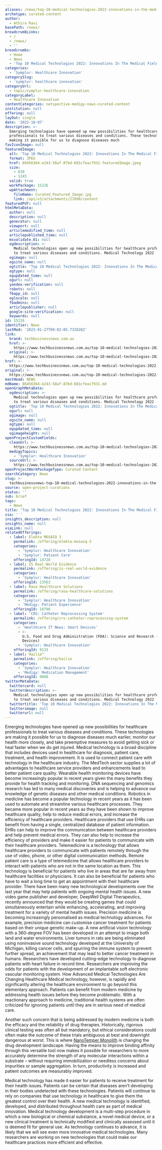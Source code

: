 ```yaml
---
aliases: /news/top-10-medical-technologies-2022-innovations-in-the-medical-field
archetype: curated-content
author:
  - Athira Ravi
basePath: /news/
breadcrumbLinks:
  - /
  - /news/
  - ''
breadcrumbs:
  - Home
  - News
  - 'Top 10 Medical Technologies 2022: Innovations In The Medical Field'
categories:
  - 'Symplur: Healthcare Innovation'
categorySlug:
  - 'symplur: healthcare innovation'
categoryUrl:
  - topic/symplur-healthcare-innovation
categoryLabel:
  - Healthcare Innovation
contentCategories: netspective-medigy-news-curated-content
institution: null
offering: null
layOut: single
date: '2022-10-07'
description: >-
  Emerging technologies have opened up new possibilities for healthcare
  professionals to treat various diseases and conditions. These technologies are
  making it possible for us to diagnose diseases much
favIconImage: null
featuredImage:
  alt: 'Top 10 Medical Technologies 2022: Innovations In The Medical Field'
  format: JPEG
  href: 86456364-e243-58af-87bd-681cfeac7931-featuredImage.jpeg
  size:
    - 830
    - 1245
  valid: true
  workPackage: 15226
  wpAttachment:
    fileName: Curated_Featured_Image.jpg
    link: /api/v3/attachments/27890/content
featuredPdf: null
htmlMetaData:
  author: null
  description: null
  generator: null
  viewport: null
  articlemodified_time: null
  articlepublished_time: null
  msvalidate.01: null
  ogdescription: >-
    Medical technologies open up new possibilities for healthcare professionals
    to treat various diseases and conditions. Medical Technology 2022
  ogimage: null
  ogsite_name: null
  ogtitle: 'Top 10 Medical Technologies 2022: Innovations In The Medical Field'
  ogtype: null
  ogupdated_time: null
  ogurl: null
  yandex-verification: null
  robots: null
  fbapp_id: null
  oglocale: null
  fbadmins: null
  articlepublisher: null
  google-site-verification: null
  keywords: null
id: 15226
identifier: News
lastMod: '2023-01-27T09:02:05.732828Z'
link:
  brand: techbusinessnews.com.au
  href: >-
    https://www.techbusinessnews.com.au/top-10-medical-technologies-2022-innovations-in-the-medical-field/
  original: >-
    https://www.techbusinessnews.com.au/top-10-medical-technologies-2022-innovations-in-the-medical-field/
href: >-
  https://www.techbusinessnews.com.au/top-10-medical-technologies-2022-innovations-in-the-medical-field/
original: >-
  https://www.techbusinessnews.com.au/top-10-medical-technologies-2022-innovations-in-the-medical-field/
mastHead: NEWS
mdName: 86456364-e243-58af-87bd-681cfeac7931.md
openGraphMetaData:
  ogdescription: >-
    Medical technologies open up new possibilities for healthcare professionals
    to treat various diseases and conditions. Medical Technology 2022
  ogtitle: 'Top 10 Medical Technologies 2022: Innovations In The Medical Field'
  ogurl: null
  ogimage: null
  ogsite_name: null
  ogtype: null
  ogupdated_time: null
  ogimageheight: null
openProjectCustomFields:
  cleanUrl: >-
    https://www.techbusinessnews.com.au/top-10-medical-technologies-2022-innovations-in-the-medical-field/
  medigyTopics:
    - 'Symplur: Healthcare Innovation'
  sourceUrl: >-
    https://www.techbusinessnews.com.au/top-10-medical-technologies-2022-innovations-in-the-medical-field/
openProjectWorkPackageType: Curated Content
searchCategory: News
slug: >-
  techbusinessnews-top-10-medical-technologies-2022-innovations-in-the-medical-field
source: open-project-curations
status: ''
sub: brief
tags:
  - News
title: 'Top 10 Medical Technologies 2022: Innovations In The Medical Field'
via: ' '
insights_description: null
insights_name: null
viaLink: null
relatedOfferings:
  - label: Elekta MOSAIQ 3
    permalink: /offering/elekta-mosaiq-3
    categories:
      - 'Symplur: Healthcare Innovation'
      - 'Symplur: Patient Care'
    offeringId: 14728
  - label: ZS Real-World Evidence
    permalink: /offering/zs-real-world-evidence
    categories:
      - 'Symplur: Healthcare Innovation'
    offeringId: 13563
  - label: Rasa Healthcare Solutions
    permalink: /offering/rasa-healthcare-solutions
    categories:
      - 'Symplur: Healthcare Innovation'
      - 'Medigy: Patient Experience'
    offeringId: 10796
  - label: 'CRS: Catheter Reprocessing System'
    permalink: /offering/crs-catheter-reprocessing-system
    categories:
      - 'Healthcare IT News: Smart Devices'
      - >-
        U.S. Food and Drug Administration (FDA): Science and Research (Medical
        Devices)
      - 'Symplur: Healthcare Innovation'
    offeringId: 9133
  - label: Hailie™
    permalink: /offering/hailie
    categories:
      - 'Symplur: Healthcare Innovation'
      - 'Medigy: Medication Management'
    offeringId: 9068
twitterMetaData:
  twittercard: null
  twitterdescription: >-
    Medical technologies open up new possibilities for healthcare professionals
    to treat various diseases and conditions. Medical Technology 2022
  twittertitle: 'Top 10 Medical Technologies 2022: Innovations In The Medical Field'
  twitterimage: null
  twitterurl: null
---
```

<p>Emerging technologies have opened up new possibilities for healthcare professionals to treat various diseases and conditions. These technologies are making it possible for us to diagnose diseases much earlier, monitor our health more closely, and take preemptive measures to avoid getting sick or heal faster when we do get injured. Medical technology is a broad discipline that includes devices used in healthcare for diagnosis, patient care, treatment, and health improvement. It is used to connect patient care with technology in the healthcare industry. The MedTech sector supplies a lot of advantages to healthcare service providers and enhancements lead to better patient care quality. Wearable health monitoring devices have become increasingly popular in recent years given the many benefits they provide for health tracking and monitoring. DNA sequencing and genomics research has led to many medical discoveries and is helping to advance our knowledge of genetic diseases and other medical conditions. Robotics in medicine has become a popular technology in recent years as it has been used to automate and streamline various healthcare processes. They became more popular in recent years as they have been shown to improve healthcare quality, help to reduce medical errors, and increase the efficiency of healthcare providers. Healthcare providers that use EHRs can benefit from having a single, centralized database of patient information. EHRs can help to improve the communication between healthcare providers and help prevent medical errors. They can also help to increase the efficiency of providers and make it easier for patients to communicate with their healthcare providers. Telemedicine is a technology that allows healthcare providers to communicate with patients remotely through the use of video, phone, or other digital communication methods. Remote patient care is a type of telemedicine that allows healthcare providers to interact with patients who are not in the same location as them. This technology is beneficial for patients who live in areas that are far away from healthcare facilities or physicians. It can also be beneficial for patients who have to wait a long time to get an appointment with their healthcare provider. There have been many new technological developments over the last year that may help patients with ongoing mental health issues. A new video game publisher and developer, DeepWell Digital Therapeutics, recently announced that they would be creating games that could simultaneously entertain while enhancing, accelerating, and improving treatment for a variety of mental health issues. Precision medicine is becoming increasingly personalised as medical technology advances. For example, precision medicine can customise cancer treatment for patients based on their unique genetic make-up. A new artificial vision technology with a 360-degree FOV has been developed in an attempt to image both land and water environments. Liver tumors in rats are being eliminated using noninvasive sound technology developed at the University of Michigan, killing cancer cells, and spurring the immune system to prevent further spread, an achievement that may lead to better cancer treatment in humans. Researchers have developed cutting-edge technology to diagnose patients with heart failure in record time. Researchers are improving the odds for patients with the development of an implantable soft electronic vascular monitoring system. How Advanced Medical Technologies Are Changing Healthcare Medical technology, however, is rapidly and significantly altering the healthcare environment to go beyond this elementary approach. Patients can benefit from modern medicine by addressing health issues before they become problematic. With a reactionary approach to medicine, traditional health systems are often criticized for ignoring patients until they are in serious need of medical care.&nbsp;</p><p>Another such concern that is being addressed by modern medicine is both the efficacy and the reliability of drug therapies. Historically, rigorous clinical testing was often all but mandatory, but ethical considerations could often make the outcome of these trials ambiguous at best and downright dangerous at worst. This is where <a href="https://nanotempertech.com/monolith/">NanoTemper Monolith</a> is changing the drug development landscape. Having the means to improve binding affinity through this versatile tool now makes it possible for researchers to more accurately determine the strength of any molecular interactions within a substrate – without requiring immobilization or needless concerns about impurities or sample aggregation. In turn, productivity is increased and patient outcomes are measurably improved.</p><p>Medical technology has made it easier for patients to receive treatment for their health issues. Patients can be certain that diseases aren’t developing in their bodies undetected with these technologies. Patients will continue to rely on companies that use technology in healthcare to give them the greatest control over their health. A new medical technology is identified, developed, and distributed throughout health care as part of medical innovation. Medical technology development is a multi-step procedure in which a new biological or chemical substance, a novel medical device, or a new clinical treatment is technically modified and clinically assessed until it is deemed fit for general use. As technology continues to advance, it is likely that we will see even more innovative medical technologies. Many researchers are working on new technologies that could make our healthcare practices more efficient and effective.</p><p>&nbsp;</p><p>&nbsp;</p>